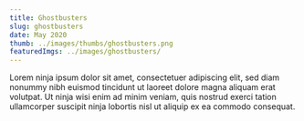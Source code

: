 ```yaml
---
title: Ghostbusters
slug: ghostbusters
date: May 2020
thumb: ../images/thumbs/ghostbusters.png
featuredImgs: ../images/ghostbusters/
---
```


Lorem ninja ipsum dolor sit amet, consectetuer adipiscing elit, sed diam nonummy nibh euismod tincidunt ut laoreet dolore magna aliquam erat volutpat. Ut ninja wisi enim ad minim veniam, quis nostrud exerci tation ullamcorper suscipit ninja lobortis nisl ut aliquip ex ea commodo consequat.